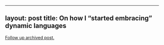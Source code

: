 
---
layout: post
title: On how I &#8220;started embracing&#8221; dynamic languages
---
[Follow up archived post.](/alex.ciobanu.org/indexc344.html)